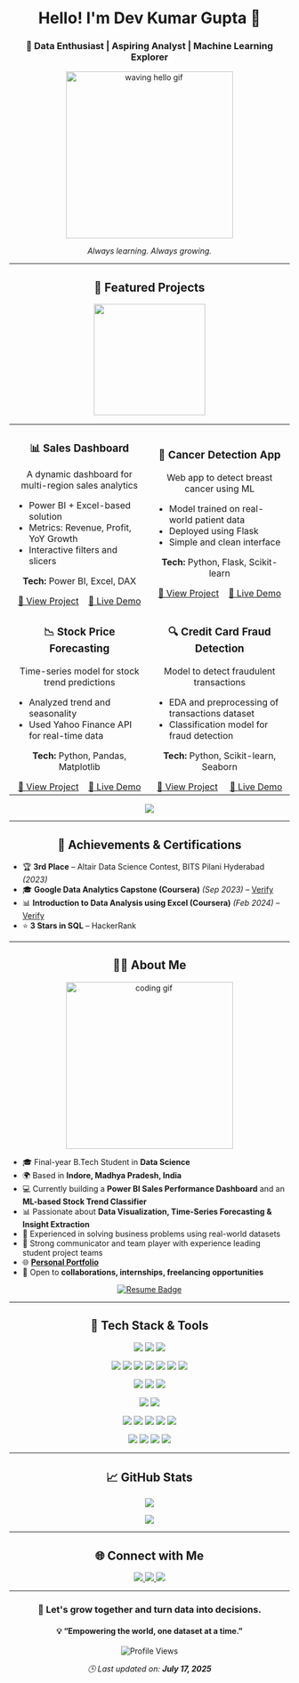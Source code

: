<h1 align="center">Hello! I'm Dev Kumar Gupta 👋</h1>
<h3 align="center">🚀 Data Enthusiast | Aspiring Analyst | Machine Learning Explorer    </h3>

<p align="center">
  <img src="https://media.giphy.com/media/L8K62iTDkzGX6/giphy.gif" width="300" alt="waving hello gif"/>
</p>

<p align="center"><em>Always learning. Always growing.</em></p>

---

<h2 align="center">🌟 Featured Projects</h2>

<p align="center">
  <img src="https://media.giphy.com/media/26AHONQ79FdWZhAI0/giphy.gif" width="200" />
</p>

<table align="center" width="100%">
  <tr>
<td width="50%" align="center">
      <h3>📊 Sales Dashboard </h3>
      <p>A dynamic dashboard for multi-region sales analytics</p>
      <ul align="left">
        <li>Power BI + Excel-based solution</li>
        <li>Metrics: Revenue, Profit, YoY Growth</li>
        <li>Interactive filters and slicers</li>
      </ul>
      <p><strong>Tech:</strong> Power BI, Excel, DAX</p>
      <a href="https://github.com/DevGupta0112/Sales-Dashboard" target="_blank">🔗 View Project</a>&nbsp;&nbsp;&nbsp;
      <a href="https://project-demo-link.com" target="_blank">🚀 Live Demo</a>
    </td>
    <td width="50%" align="center">
      <h3>🧠 Cancer Detection App</h3>
      <p>Web app to detect breast cancer using ML</p>
      <ul align="left">
        <li>Model trained on real-world patient data</li>
        <li>Deployed using Flask</li>
        <li>Simple and clean interface</li>
      </ul>
      <p><strong>Tech:</strong> Python, Flask, Scikit-learn</p>
      <a href="https://github.com/DevGupta0112/applied_Machine_Learning/tree/main/Cancer_prediction" target="_blank">🔗 View Project</a>&nbsp;&nbsp;&nbsp;
      <a href="https://breastcancerdetection-lr.streamlit.app/" target="_blank">🚀 Live Demo</a>
    </td>
  </tr>
  <tr>
    <td width="50%" align="center">
      <h3>📉 Stock Price Forecasting</h3>
      <p>Time-series model for stock trend predictions</p>
      <ul align="left">
        <li>Analyzed trend and seasonality</li>
        <li>Used Yahoo Finance API for real-time data</li>
      </ul>
      <p><strong>Tech:</strong> Python, Pandas, Matplotlib</p>
      <a href="https://github.com/DevGupta0112/applied_Machine_Learning/tree/main/stock_prediction" target="_blank">🔗 View Project</a>&nbsp;&nbsp;&nbsp;
      <a href="https://huggingface.co/spaces/DevGupta0112/stock" target="_blank">🚀 Live Demo</a>
    </td>
    <td width="50%" align="center">
      <h3>🔍 Credit Card Fraud Detection</h3>
      <p>Model to detect fraudulent transactions</p>
      <ul align="left">
        <li>EDA and preprocessing of transactions dataset</li>
        <li>Classification model for fraud detection</li>
      </ul>
      <p><strong>Tech:</strong> Python, Scikit-learn, Seaborn</p>
      <a href="https://github.com/DevGupta0112/applied_Machine_Learning/tree/main/fruad_detection" target="_blank">🔗 View Project</a>&nbsp;&nbsp;&nbsp;&nbsp;
      <a href="https://appliedmachinelearning-fruaddetection.streamlit.app/" target="_blank">🚀 Live Demo</a>
    </td>
  </tr>
</table>

<p align="center">
  <a href="https://github.com/DevGupta0112?tab=repositories" target="_blank">
    <img src="https://img.shields.io/badge/Explore%20More%20Projects-🧠-informational?style=for-the-badge" />
  </a>
</p>

---

<h2 align="center">🏅 Achievements & Certifications</h2>


- 🏆 **3rd Place** – Altair Data Science Contest, BITS Pilani Hyderabad *(2023)*  
- 🎓 **Google Data Analytics Capstone (Coursera)** *(Sep 2023)* – [Verify](https://coursera.org/verify/RPF9UXEW8W5X)  
- 📊 **Introduction to Data Analysis using Excel (Coursera)** *(Feb 2024)* – [Verify](https://coursera.org/verify/QAQ4DW7P46U9)  
- ⭐ **3 Stars in SQL** – HackerRank
---

<h2 align="center">👨‍💻 About Me</h2>

<div align="center">
  <img src="https://media.giphy.com/media/f3iwJFOVOwuy7K6FFw/giphy.gif" width="300" alt="coding gif"/>
</div>

- 🎓 Final-year B.Tech Student in **Data Science**
- 🌍 Based in **Indore, Madhya Pradesh, India**
- 💻 Currently building a **Power BI Sales Performance Dashboard** and an **ML-based Stock Trend Classifier**
- 📊 Passionate about **Data Visualization, Time-Series Forecasting & Insight Extraction**
- 🧠 Experienced in solving business problems using real-world datasets
- 🧩 Strong communicator and team player with experience leading student project teams
- 🌐 <a href="http://devgupta-portfolio.vercel.app/" target="_blank"><strong>Personal Portfolio</strong></a>
- 🤝 Open to **collaborations, internships, freelancing opportunities**

<p align="center">
  <a href="https://drive.google.com/drive/folders/19F4jusLRSB_m-QAAD-Yaz2i1lOnGNMQw?usp=sharing" target="_blank">
    <img src="https://img.shields.io/badge/View%20All%20My%20Resumes-Google%20Drive-blue?style=for-the-badge&logo=googledrive&logoColor=white" alt="Resume Badge"/>
  </a>
</p>

---

<h2 align="center">🚀 Tech Stack & Tools</h2>

<p align="center">
  <img src="https://img.shields.io/badge/Python-3776AB?style=for-the-badge&logo=python&logoColor=white" />
  <img src="https://img.shields.io/badge/R-276DC3?style=for-the-badge&logo=r&logoColor=white" />
  <img src="https://img.shields.io/badge/SQL-025E8C?style=for-the-badge&logo=postgresql&logoColor=white" />
</p>

<p align="center">
  <img src="https://img.shields.io/badge/Numpy-013243?style=for-the-badge&logo=numpy&logoColor=white" />
  <img src="https://img.shields.io/badge/Pandas-150458?style=for-the-badge&logo=pandas&logoColor=white" />
  <img src="https://img.shields.io/badge/Matplotlib-11557C?style=for-the-badge&logo=matplotlib&logoColor=white" />
  <img src="https://img.shields.io/badge/Seaborn-4C8CBF?style=for-the-badge&logo=python&logoColor=white" />
  <img src="https://img.shields.io/badge/Scikit--Learn-F7931E?style=for-the-badge&logo=scikit-learn&logoColor=white" />
  <img src="https://img.shields.io/badge/Statsmodels-3C3C3C?style=for-the-badge&logo=python&logoColor=white" />
  <img src="https://img.shields.io/badge/XGBoost-FF6F00?style=for-the-badge&logo=python&logoColor=white" />
</p>

<p align="center">
  <img src="https://img.shields.io/badge/Power%20BI-F2C811?style=for-the-badge&logo=powerbi&logoColor=black" />
  <img src="https://img.shields.io/badge/Tableau-E97627?style=for-the-badge&logo=tableau&logoColor=white" />
  <img src="https://img.shields.io/badge/Excel-217346?style=for-the-badge&logo=microsoft-excel&logoColor=white" />
</p>

<p align="center">
  <img src="https://img.shields.io/badge/MySQL-005C84?style=for-the-badge&logo=mysql&logoColor=white" />
  <img src="https://img.shields.io/badge/PostgreSQL-4169E1?style=for-the-badge&logo=postgresql&logoColor=white" />
</p>

<p align="center">
  <img src="https://img.shields.io/badge/Azure-0078D4?style=for-the-badge&logo=microsoft-azure&logoColor=white" />
  <img src="https://img.shields.io/badge/AWS-232F3E?style=for-the-badge&logo=amazon-aws&logoColor=white" />
  <img src="https://img.shields.io/badge/Docker-2496ED?style=for-the-badge&logo=docker&logoColor=white" />
  <img src="https://img.shields.io/badge/Git-F05032?style=for-the-badge&logo=git&logoColor=white" />
  <img src="https://img.shields.io/badge/GitHub-181717?style=for-the-badge&logo=github&logoColor=white" />
</p>

<p align="center">
  <img src="https://img.shields.io/badge/Flask-000000?style=for-the-badge&logo=flask&logoColor=white" />
  <img src="https://img.shields.io/badge/Jupyter-F37626?style=for-the-badge&logo=jupyter&logoColor=white" />
  <img src="https://img.shields.io/badge/VSCode-007ACC?style=for-the-badge&logo=visual-studio-code&logoColor=white" />
  <img src="https://img.shields.io/badge/Google%20Colab-F9AB00?style=for-the-badge&logo=googlecolab&logoColor=white" />
</p>


---

<h2 align="center">📈 GitHub Stats</h2>

<p align="center">
  <img src="https://github-readme-stats.vercel.app/api?username=DevGupta0112&show_icons=true&theme=tokyonight&hide_border=true" />
</p>
<p align="center">
  <img src="https://github-readme-stats.vercel.app/api/top-langs/?username=DevGupta0112&layout=compact&theme=tokyonight&hide_border=true" />
</p>

---

<h2 align="center">🌐 Connect with Me </h2>

<p align="center">
  <a href="https://www.linkedin.com/in/dev-kumar-gupta-1358a0250/" target="_blank">
    <img src="https://img.shields.io/badge/LinkedIn-blue?style=for-the-badge&logo=linkedin&logoColor=white" />
  </a>
  <a href="mailto:devg7898@gmail.com" target="_blank">
    <img src="https://img.shields.io/badge/Gmail-D14836?style=for-the-badge&logo=gmail&logoColor=white" />
  </a>
  <a href="https://github.com/DevGupta0112" target="_blank">
    <img src="https://img.shields.io/badge/GitHub-181717?style=for-the-badge&logo=github&logoColor=white" />
  </a>
</p>

---

<h3 align="center">🌱 Let's grow together and turn data into decisions.</h3>
<h4 align="center">💡 “Empowering the world, one dataset at a time.”</h4>

<p align="center">
  <img src="https://komarev.com/ghpvc/?username=DevGupta0112&style=flat-square&color=blue" alt="Profile Views"/>
</p>

<p align="center">
  <em>🕒 Last updated on: <strong>July 17, 2025</strong></em>
</p>
